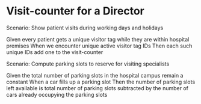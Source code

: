 # Visit-counter for a Director

Scenario: Show patient visits during working days and holidays

  Given every patient gets a unique visitor tag while they are
  within hospital premises
  When we encounter unique active visitor tag IDs
  Then each such unique IDs add one to the visit-counter
  
Scenario: Compute parking slots to reserve for visiting specialists

  Given the total number of parking slots in the hospital campus
  remain a constant
  When a car fills up a parking slot
  Then the number of parking slots left available is total
  number of parking slots subtracted by the number of cars
  already occupying the parking slots
  